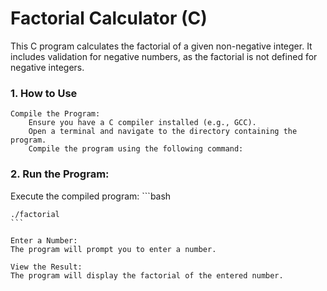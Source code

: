 # Factorial Calculator (C)

This C program calculates the factorial of a given non-negative integer. It includes validation for negative numbers, as the factorial is not defined for negative integers.

### 1. How to Use

    Compile the Program:
        Ensure you have a C compiler installed (e.g., GCC).
        Open a terminal and navigate to the directory containing the program.
        Compile the program using the following command:





### 2. Run the Program:

Execute the compiled program:
    ```bash

    ./factorial
    ```

    Enter a Number:
    The program will prompt you to enter a number.

    View the Result:
    The program will display the factorial of the entered number.
